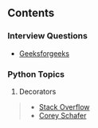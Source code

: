 
## Contents


### Interview Questions

- [Geeksforgeeks](https://www.geeksforgeeks.org/top-40-python-interview-questions-answers/)


### Python Topics

 1. Decorators
 > - [Stack Overflow](https://stackoverflow.com/questions/739654/how-to-make-function-decorators-and-chain-them-together/1594484#1594484)
 > - [Corey Schafer](https://www.youtube.com/watch?v=FsAPt_9Bf3U)
